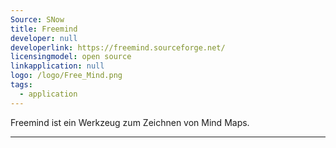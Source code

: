```yaml
---
Source: SNow
title: Freemind
developer: null
developerlink: https://freemind.sourceforge.net/
licensingmodel: open source
linkapplication: null
logo: /logo/Free_Mind.png
tags:
  - application
---
```


Freemind ist ein Werkzeug zum Zeichnen von Mind Maps.

---
